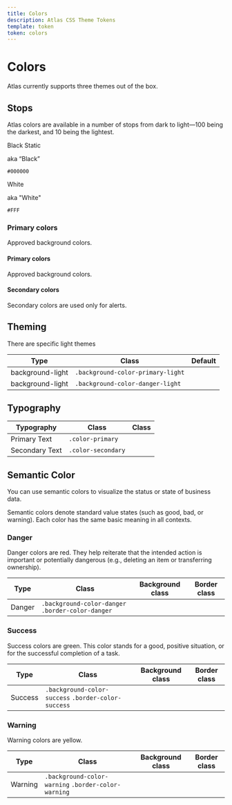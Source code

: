 ```yaml
---
title: Colors
description: Atlas CSS Theme Tokens
template: token
token: colors
---
```


# Colors

Atlas currently supports three themes out of the box.

## Stops

<div class="padding-top-sm margin-bottom-md">
Atlas colors are available in a number of stops from dark to light—100 being the darkest, and 10 being the lightest.
</div>

<div class="display-flex gap-xxs">
	<div class="padding-md background-color-black-static color-text-overlay-invert width-full border-radius">
		<p class="font-weight-bold font-size-h4 margin-bottom-xs">Black Static</p>
		<p class="font-weight-bold font-size-h6 margin-bottom-xs">aka “Black”</p>
		<p><code>#000000</code></p>
	</div>
	<div class="padding-md background-color-white-static color-black-static width-full border-radius border--color-black">
		<p class="font-weight-bold font-size-h4 margin-bottom-xs">White</p>
		<p class="font-weight-bold font-size-h6 margin-bottom-xs">aka "White"</p>
		<p><code>#FFF</code></p>
	</div>
</div>

<div>

### Primary colors

Approved background colors.

</div>

<div class="display-flex gap-xxs">
	<div class="width-full">
		<h4 class="font-weight-bold font-size-h4 margin-bottom-xs"> Primary colors</h4>
		<p>Approved background colors.</p>
		<div class="display-flex">
			<div id="blueList" class="display-inline-block"></div>
			<div id="navyList" class="display-inline-block"></div>
			<div id="greyList" class="display-inline-block"></div>
		</div>
	</div>
	<div class="width-full">
		<h4 class="font-weight-bold font-size-h4 margin-bottom-xs"> Secondary colors</h4>
		<p>Secondary colors are used only for alerts.</p>
		<div class="display-flex">
			<div id="turquoiseList" class="display-inline-block"></div>
			<div id="yellowList" class="display-inline-block"></div>
			<div id="greenList" class="display-inline-block"></div>
			<div id="redList" class="display-inline-block"></div>
			<div id="purpleList" class="display-inline-block"></div>
		</div>
	</div>
</div>

## Theming

There are specific light themes

| Type             | Class                             | Default                                                                                                    |
| ---------------- | --------------------------------- | ---------------------------------------------------------------------------------------------------------- |
| background-light | `.background-color-primary-light` | <div class="padding-xs background-color-primary-light border-color-danger width-full border-radius"></div> |
| background-light | `.background-color-danger-light`  | <div class="padding-xs background-color-danger-light border-color-danger width-full border-radius"></div>  |

## Typography

| Typography     | Class              | Class                                                                                                  |
| -------------- | ------------------ | ------------------------------------------------------------------------------------------------------ |
| Primary Text   | `.color-primary`   | <div class="padding-xs background-color-primary border-color-danger width-full border-radius"></div>   |
| Secondary Text | `.color-secondary` | <div class="padding-xs background-color-secondary border-color-danger width-full border-radius"></div> |

## Semantic Color

You can use semantic colors to visualize the status or state of business data.

Semantic colors denote standard value states (such as good, bad, or warning). Each color has the same basic meaning in all contexts.

### Danger

Danger colors are red. They help reiterate that the intended action is important or potentially dangerous (e.g., deleting an item or transferring ownership).

| Type   | Class                                             | Background class                                                                | Border class                                                                                                     |
| ------ | ------------------------------------------------- | ------------------------------------------------------------------------------- | ---------------------------------------------------------------------------------------------------------------- |
| Danger | `.background-color-danger` `.border-color-danger` | <div class="padding-xs background-color-danger width-full border-radius"></div> | <div class="padding-xs background-color-danger-light danger border-color-danger width-full border-radius"></div> |

### Success

Success colors are green. This color stands for a good, positive situation, or for the successful completion of a task.

| Type    | Class                                               | Background class                                                                 | Border class                                                                                                       |
| ------- | --------------------------------------------------- | -------------------------------------------------------------------------------- | ------------------------------------------------------------------------------------------------------------------ |
| Success | `.background-color-success` `.border-color-success` | <div class="padding-xs background-color-success width-full border-radius"></div> | <div class="padding-xs background-color-success-light danger border-color-success width-full border-radius"></div> |

### Warning

Warning colors are yellow.

| Type    | Class                                               | Background class                                                                 | Border class                                                                                                       |
| ------- | --------------------------------------------------- | -------------------------------------------------------------------------------- | ------------------------------------------------------------------------------------------------------------------ |
| Warning | `.background-color-warning` `.border-color-warning` | <div class="padding-xs background-color-warning width-full border-radius"></div> | <div class="padding-xs background-color-warning-light danger border-color-warning width-full border-radius"></div> |
